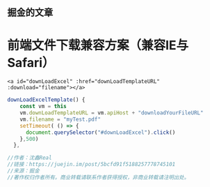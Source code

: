 ## 掘金的文章

# 前端文件下载兼容方案（兼容IE与Safari）

`<a id="downLoadExcel" :href="downLoadTemplateURL" :download="filename"></a>`

~~~js
downLoadExcelTemplate() {
    const vm = this
    vm.downLoadTemplateURL = vm.apiHost + "downloadYourFileURL"
    vm.filename = "myTest.pdf"
    setTimeout( () => {
      document.querySelector("#downLoadExcel").click()
    },500)
  },

//作者：沈鑫Real
//链接：https://juejin.im/post/5bcfd91f5188257778745101
//来源：掘金
//著作权归作者所有。商业转载请联系作者获得授权，非商业转载请注明出处。
~~~

